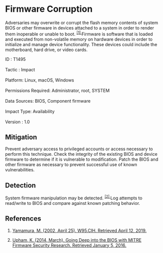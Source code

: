 <div class="container-fluid">
 <h1>
  Firmware Corruption
 </h1>
 <div class="row">
  <div class="col-md-8 description-body">
   <p>
    Adversaries may overwrite or corrupt the flash memory contents of system BIOS or other firmware in devices attached to a system in order to render them inoperable or unable to boot.
    <span class="scite-citeref-number" data-reference="Symantec Chernobyl W95.CIH" id="scite-ref-1-a">
     <sup>
      <a aria-describedby="qtip-0" data-hasqtip="0" href="https://www.symantec.com/security-center/writeup/2000-122010-2655-99" target="_blank">
       [1]
      </a>
     </sup>
    </span>
    Firmware is software that is loaded and executed from non-volatile memory on hardware devices in order to initialize and manage device functionality. These devices could include the motherboard, hard drive, or video cards.
   </p>
  </div>
  <div class="col-md-4">
   <div class="card">
    <div class="card-body">
     <div class="card-data">
      <span class="h5 card-title">
       ID
      </span>
      : T1495
      <br/>
      <br/>
     </div>
     <div class="card-data">
      <span class="h5 card-title">
      </span>
     </div>
     <div class="card-data">
      <span class="h5 card-title">
       Tactic
      </span>
      : Impact
      <br/>
      <br/>
     </div>
     <div class="card-data">
      <span class="h5 card-title">
       Platform:
      </span>
      Linux, macOS, Windows
      <br/>
      <br/>
     </div>
     <div class="card-data">
      <span class="h5 card-title">
      </span>
     </div>
     <div class="card-data">
      <span class="h5 card-title">
       Permissions Required:
      </span>
      Administrator, root, SYSTEM
      <br/>
      <br/>
     </div>
     <div class="card-data">
      <span class="h5 card-title">
      </span>
     </div>
     <div class="card-data">
      <span class="h5 card-title">
       Data Sources:
      </span>
      BIOS, Component firmware
      <br/>
      <br/>
     </div>
     <div class="card-data">
      <span class="h5 card-title">
      </span>
     </div>
     <div class="card-data">
      <span class="h5 card-title">
      </span>
     </div>
     <div class="card-data">
      <span class="h5 card-title">
      </span>
     </div>
     <div class="card-data">
      <span class="h5 card-title">
       Impact Type:
      </span>
      Availability
      <br/>
      <br/>
     </div>
     <div class="card-data">
      <span class="h5 card-title">
      </span>
     </div>
     <div class="card-data">
      <span class="h5 card-title">
      </span>
     </div>
     <div class="card-data">
      <span class="h5 card-title">
      </span>
     </div>
     <div class="card-data">
      <span class="h5 card-title">
       Version
      </span>
      : 1.0
     </div>
    </div>
   </div>
  </div>
 </div>
 <h2 class="pt-3" id="mitigation">
  Mitigation
 </h2>
 <p>
  Prevent adversary access to privileged accounts or access necessary to perform this technique. Check the integrity of the existing BIOS and device firmware to determine if it is vulnerable to modification. Patch the BIOS and other firmware as necessary to prevent successful use of known vulnerabilities.
 </p>
 <h2 class="pt-3" id="detection">
  Detection
 </h2>
 <p>
  System firmware manipulation may be detected.
  <span class="scite-citeref-number" data-reference="MITRE Trustworthy Firmware Measurement" id="scite-ref-2-a">
   <sup>
    <a aria-describedby="qtip-1" data-hasqtip="1" href="http://www.mitre.org/publications/project-stories/going-deep-into-the-bios-with-mitre-firmware-security-research" target="_blank">
     [2]
    </a>
   </sup>
  </span>
  Log attempts to read/write to BIOS and compare against known patching behavior.
 </p>
 <h2 class="pt-3" id="references">
  References
 </h2>
 <div class="row">
  <div class="col">
   <ol>
    <li>
     <span class="scite-citation" id="scite-1">
      <span class="scite-citation-text">
       <a class="external text" href="https://www.symantec.com/security-center/writeup/2000-122010-2655-99" name="scite-1" rel="nofollow" target="_blank">
        Yamamura, M. (2002, April 25). W95.CIH. Retrieved April 12, 2019.
       </a>
      </span>
     </span>
    </li>
   </ol>
  </div>
  <div class="col">
   <ol start="2.0">
    <li>
     <span class="scite-citation" id="scite-2">
      <span class="scite-citation-text">
       <a class="external text" href="http://www.mitre.org/publications/project-stories/going-deep-into-the-bios-with-mitre-firmware-security-research" name="scite-2" rel="nofollow" target="_blank">
        Upham, K. (2014, March). Going Deep into the BIOS with MITRE Firmware Security Research. Retrieved January 5, 2016.
       </a>
      </span>
     </span>
    </li>
   </ol>
  </div>
 </div>
</div>
